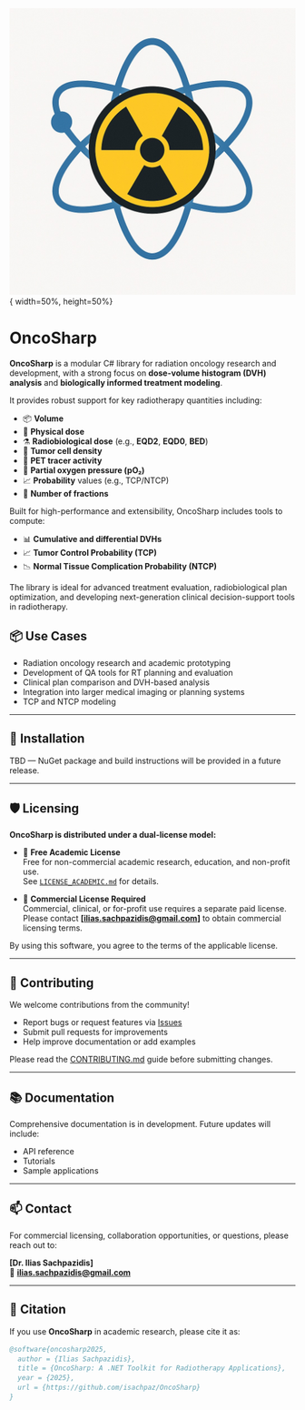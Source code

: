![OncoSharp Logo](./assets/OncoSharp_Icon_Compressed.jpg){ width=50%, height=50%}
# OncoSharp
**OncoSharp** is a modular C# library for radiation oncology research and development, with a strong focus on **dose-volume histogram (DVH) analysis** and **biologically informed treatment modeling**.

It provides robust support for key radiotherapy quantities including:

- 📦 **Volume**
- 🎯 **Physical dose**
- ⚗️ **Radiobiological dose** (e.g., **EQD2**, **EQD0**, **BED**)
- 🧬 **Tumor cell density**
- 🔬 **PET tracer activity**
- 🧪 **Partial oxygen pressure (pO₂)**
- 📈 **Probability** values (e.g., TCP/NTCP)
- 📅 **Number of fractions**

Built for high-performance and extensibility, OncoSharp includes tools to compute:

- 📊 **Cumulative and differential DVHs**
- 📈 **Tumor Control Probability (TCP)**
- 📉 **Normal Tissue Complication Probability (NTCP)**

The library is ideal for advanced treatment evaluation, radiobiological plan optimization, and developing next-generation clinical decision-support tools in radiotherapy.

## 📦 Use Cases

- Radiation oncology research and academic prototyping
- Development of QA tools for RT planning and evaluation
- Clinical plan comparison and DVH-based analysis
- Integration into larger medical imaging or planning systems
- TCP and NTCP modeling

---

## 🔧 Installation

TBD — NuGet package and build instructions will be provided in a future release.

---

## 🛡️ Licensing

**OncoSharp is distributed under a dual-license model:**

- 🧪 **Free Academic License**  
  Free for non-commercial academic research, education, and non-profit use.  
  See [`LICENSE_ACADEMIC.md`](./LICENSE_ACADEMIC.md) for details.

- 💼 **Commercial License Required**  
  Commercial, clinical, or for-profit use requires a separate paid license.  
  Please contact **[ilias.sachpazidis@gmail.com]** to obtain commercial licensing terms.

By using this software, you agree to the terms of the applicable license.

---

## 👥 Contributing

We welcome contributions from the community!

- Report bugs or request features via [Issues](https://github.com/isachpaz/OncoSharp/issues)
- Submit pull requests for improvements
- Help improve documentation or add examples

Please read the [CONTRIBUTING.md](./CONTRIBUTING.md) guide before submitting changes.

---

## 📚 Documentation

Comprehensive documentation is in development. Future updates will include:

- API reference
- Tutorials
- Sample applications

---

## 📫 Contact

For commercial licensing, collaboration opportunities, or questions, please reach out to:

**[Dr. Ilias Sachpazidis]**  
📧 **ilias.sachpazidis@gmail.com**

---

## 📖 Citation

If you use **OncoSharp** in academic research, please cite it as:

```bibtex
@software{oncosharp2025,
  author = {Ilias Sachpazidis},
  title = {OncoSharp: A .NET Toolkit for Radiotherapy Applications},
  year = {2025},
  url = {https://github.com/isachpaz/OncoSharp}
}

